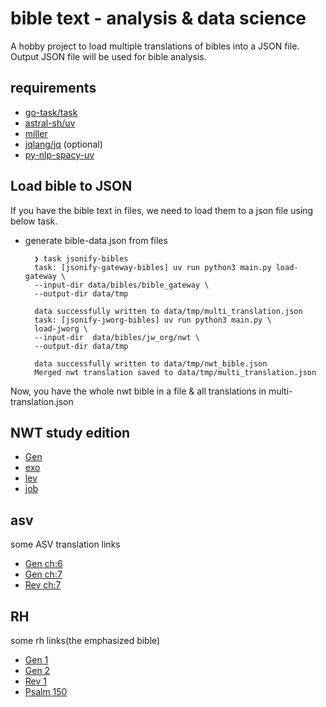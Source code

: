 # bible text - analysis & data science

A hobby project to load multiple translations of bibles into a JSON file.
Output JSON file will be used for bible analysis.

## requirements

- [go-task/task](https://github.com/go-task/task)
- [astral-sh/uv](https://github.com/astral-sh/uv)
- [miller](https://github.com/johnkerl/miller)
- [jqlang/jq](https://github.com/jqlang/jq) (optional)
- [py-nlp-spacy-uv](./README.nlp_helper.md)

## Load bible to JSON

If you have the bible text in files, we need to load them to a json file using below task.

- generate bible-data.json from files

        ❯ task jsonify-bibles
        task: [jsonify-gateway-bibles] uv run python3 main.py load-gateway \
        --input-dir data/bibles/bible_gateway \
        --output-dir data/tmp

        data successfully written to data/tmp/multi_translation.json
        task: [jsonify-jworg-bibles] uv run python3 main.py \
        load-jworg \
        --input-dir  data/bibles/jw_org/nwt \
        --output-dir data/tmp

        data successfully written to data/tmp/nwt_bible.json
        Merged nwt translation saved to data/tmp/multi_translation.json

Now, you have the whole nwt bible in a file & all translations in multi-translation.json

## NWT study edition
<!-- markdownlint-disable MD001 no-bare-urls -->

- [Gen](https://wol.jw.org/en/wol/d/r1/lp-e/1001070105)
- [exo](https://wol.jw.org/en/wol/d/r1/lp-e/1001070106)
- [lev](https://wol.jw.org/en/wol/d/r1/lp-e/1001070107)
- [job](https://wol.jw.org/en/wol/d/r1/lp-e/1001070170)

## asv

some ASV translation links

- [Gen ch:6](https://wol.jw.org/en/wol/b/r1/lp-e/bi22/1/6#s=2&study=discover)
- [Gen ch:7](https://wol.jw.org/en/wol/b/r1/lp-e/bi22/1/7#study=discover)
- [Rev ch:7](https://wol.jw.org/en/wol/b/r1/lp-e/bi22/66/7#study=discover)

## RH

some rh links(the emphasized bible)

- [Gen 1](https://wol.jw.org/en/wol/b/r1/lp-e/rh/1/1#study=discover)
- [Gen 2](https://wol.jw.org/en/wol/b/r1/lp-e/rh/1/2#study=discover)
- [Rev 1](https://wol.jw.org/en/wol/b/r1/lp-e/rh/66/1#study=discover)
- [Psalm 150](https://wol.jw.org/en/wol/b/r1/lp-e/rh/19/150#study=discover)
